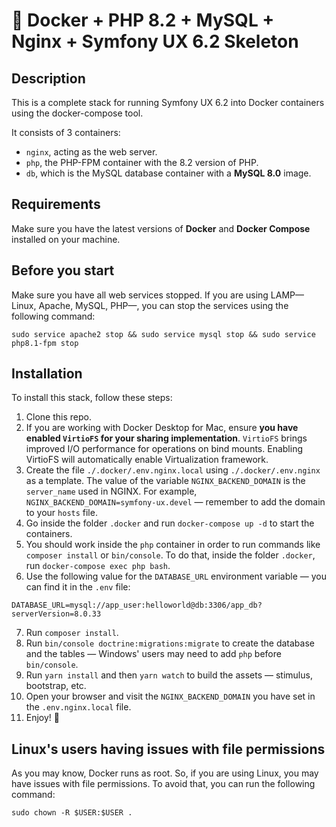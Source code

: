 # 🐳 Docker + PHP 8.2 + MySQL + Nginx + Symfony UX 6.2 Skeleton

## Description
This is a complete stack for running Symfony UX 6.2 into Docker containers using the docker-compose tool.

It consists of 3 containers:

- `nginx`, acting as the web server.
- `php`, the PHP-FPM container with the 8.2 version of PHP.
- `db`, which is the MySQL database container with a **MySQL 8.0** image.

## Requirements
Make sure you have the latest versions of **Docker** and **Docker Compose** installed on your machine.

## Before you start
Make sure you have all web services stopped. If you are using LAMP—Linux, Apache, MySQL, PHP—, you can stop the services using the following command:

```
sudo service apache2 stop && sudo service mysql stop && sudo service php8.1-fpm stop
```

## Installation
To install this stack, follow these steps:

1. Clone this repo.
2. If you are working with Docker Desktop for Mac, ensure **you have enabled `VirtioFS` for your sharing implementation**. `VirtioFS` brings improved I/O performance for operations on bind mounts. Enabling VirtioFS will automatically enable Virtualization framework.
3. Create the file `./.docker/.env.nginx.local` using `./.docker/.env.nginx` as a template. The value of the variable `NGINX_BACKEND_DOMAIN` is the `server_name` used in NGINX. For example, `NGINX_BACKEND_DOMAIN=symfony-ux.devel` — remember to add the domain to your `hosts` file.
4. Go inside the folder `.docker` and run `docker-compose up -d` to start the containers.
5. You should work inside the `php` container in order to run commands like `composer install` or `bin/console`. To do that, inside the folder `.docker`, run `docker-compose exec php bash`.
6. Use the following value for the `DATABASE_URL` environment variable — you can find it in the `.env` file:
```
DATABASE_URL=mysql://app_user:helloworld@db:3306/app_db?serverVersion=8.0.33
```

7. Run `composer install`.
8. Run `bin/console doctrine:migrations:migrate` to create the database and the tables — Windows' users may need to add `php` before `bin/console`.
9. Run `yarn install` and then `yarn watch` to build the assets — stimulus, bootstrap, etc.
10. Open your browser and visit the `NGINX_BACKEND_DOMAIN` you have set in the `.env.nginx.local` file. 
11. Enjoy! 🎉

## Linux's users having issues with file permissions
As you may know, Docker runs as root. So, if you are using Linux, you may have issues with file permissions. To avoid that, you can run the following command:

```
sudo chown -R $USER:$USER .
```